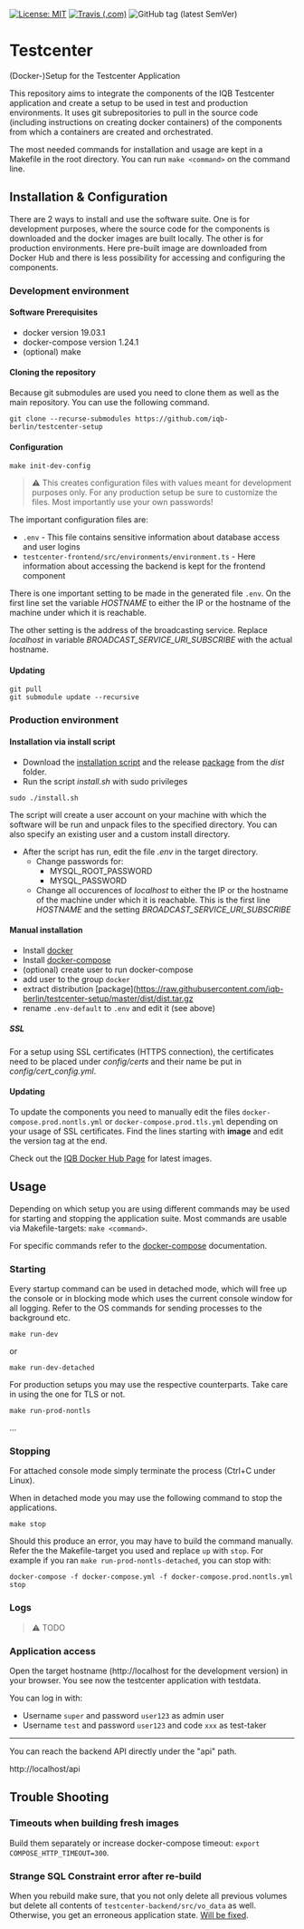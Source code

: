 [![License: MIT](https://img.shields.io/badge/License-MIT-yellow.svg?style=flat-square)](https://opensource.org/licenses/MIT)
[![Travis (.com)](https://img.shields.io/travis/com/iqb-berlin/testcenter-setup?style=flat-square)](https://travis-ci.com/iqb-berlin/testcenter-setup)
![GitHub tag (latest SemVer)](https://img.shields.io/github/v/tag/iqb-berlin/testcenter-setup?style=flat-square)

# Testcenter
(Docker-)Setup for the Testcenter Application

This repository aims to integrate the components of the IQB
Testcenter application and create a setup to be used in test and
production environments. It uses git subrepositories to pull in the source
code (including instructions on creating docker containers) of the components
from which a containers are created and orchestrated.

The most needed commands for installation and usage are kept in a
Makefile in the root directory. You can run `make <command>` on the command
line.

## Installation & Configuration

There are 2 ways to install and use the software suite. One is for
development purposes, where the source code for the components is downloaded
and the docker images are built locally.
The other is for production environments. Here pre-built image are downloaded
from Docker Hub and there is less possibility for accessing and configuring
the components.

### Development environment

#### Software Prerequisites
- docker version 19.03.1
- docker-compose version 1.24.1
- (optional) make

#### Cloning the repository

Because git submodules are used you need to clone them as well as the main
repository. You can use the following command.

`git clone --recurse-submodules https://github.com/iqb-berlin/testcenter-setup`

#### Configuration

```
make init-dev-config
```
> :warning: This creates configuration files with values meant for
development purposes only. For any production setup be sure to customize the
files. Most importantly use your own passwords!

The important configuration files are:
* `.env` - This file contains sensitive information about database access
and user logins
* `testcenter-frontend/src/environments/environment.ts` - Here information
about accessing the backend is kept for the frontend component

There is one important setting to be made in the generated file `.env`.
On the first line set the variable _HOSTNAME_ to either
the IP or the hostname of the machine under which it is reachable.

The other setting is the address of the broadcasting service.
Replace _localhost_ in variable _BROADCAST_SERVICE_URI_SUBSCRIBE_ with the
actual hostname.

#### Updating
```
git pull
git submodule update --recursive
```

### Production environment

#### Installation via install script
- Download the [installation script](https://raw.githubusercontent.com/iqb-berlin/testcenter-setup/master/dist/install.sh) and the release [package](https://raw.githubusercontent.com/iqb-berlin/testcenter-setup/master/dist/dist.tar.gz) from the _dist_ folder.
- Run the script _install.sh_ with sudo privileges
```
sudo ./install.sh
```
The script will create a user account on your machine with which the software will be run and unpack files to the specified directory.
You can also specify an existing user and a custom install directory.

- After the script has run, edit the file _.env_ in the target directory.
  - Change passwords for:
    - MYSQL_ROOT_PASSWORD
    - MYSQL_PASSWORD
  - Change all occurences of _localhost_ to either
  the IP or the hostname of the machine under which it is reachable. This is the first line _HOSTNAME_ and the setting _BROADCAST_SERVICE_URI_SUBSCRIBE_

#### Manual installation

- Install [docker](https://docs.docker.com/engine/install/ubuntu/#installation-methods)
- Install [docker-compose](https://docs.docker.com/compose/install/)
- (optional) create user to run docker-compose
- add user to the group `docker`
- extract distribution [package](https://raw.githubusercontent.com/iqb-berlin/testcenter-setup/master/dist/dist.tar.gz
- rename `.env-default` to `.env` and edit it (see above)


##### SSL

For a setup using SSL certificates (HTTPS connection), the certificates need to be placed under _config/certs_ and
their name be put in _config/cert_config.yml_.

#### Updating

To update the components you need to manually edit the files
`docker-compose.prod.nontls.yml`
or `docker-compose.prod.tls.yml` depending on your usage of SSL certificates.
Find the lines starting with **image** and edit the version tag at the end.

Check out the [IQB Docker Hub Page](https://hub.docker.com/u/iqbberlin) for latest images.

## Usage

Depending on which setup you are using different commands may be used for starting and stopping the application suite.
Most commands are usable via Makefile-targets: `make <command>`.

For specific commands refer to the [docker-compose](https://docs.docker.com/compose/) documentation.

### Starting
Every startup command can be used in detached mode, which will free up the console or in blocking mode which uses the current console window
for all logging. Refer to the OS commands for sending processes to the background etc.

```
make run-dev
```
or
```
make run-dev-detached
```
For production setups you may use the respective counterparts. Take care in using the one for TLS or not.
```
make run-prod-nontls
```
...

### Stopping
For attached console mode simply terminate the process (Ctrl+C under Linux).

When in detached mode you may use the following command to stop the applications.
```
make stop
```
Should this produce an error, you may have to build the command manually. Refer the the Makefile-target
you used and replace `up` with `stop`.
For example if you ran `make run-prod-nontls-detached`, you can stop with:
```
docker-compose -f docker-compose.yml -f docker-compose.prod.nontls.yml stop
```
### Logs
> :warning: TODO

### Application access

Open the target hostname (http://localhost for the development version)
in your browser. You see now the testcenter application with testdata.

You can log in with:
- Username `super` and password `user123` as admin user
- Username `test` and password `user123` and code `xxx` as test-taker
---
You can reach the backend API directly under the "api" path.

http://localhost/api

## Trouble Shooting

### Timeouts when building fresh images
Build them separately or increase docker-compose timeout:
`export COMPOSE_HTTP_TIMEOUT=300`.

### Strange SQL Constraint error after re-build
When you rebuild make sure, that you not only delete all previous volumes but
delete all contents of `testcenter-backend/src/vo_data` as well.
Otherwise, you get an erroneous application state.
[Will be fixed](https://github.com/iqb-berlin/testcenter-setup/issues/9).
